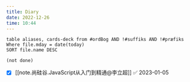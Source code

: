 ```yaml
---
title: Diary
date: 2022-12-26
time: 10:44
---
```


```dataview
table aliases, cards-deck from #ordBog AND !#suffiks AND !#præfiks Where file.mday = date(today)
SORT file.name DESC
```

```tasks
(not done)
```

- [x] [[note.尚硅谷.JavaScript从入门到精通@李立超]] ✅ 2023-01-05